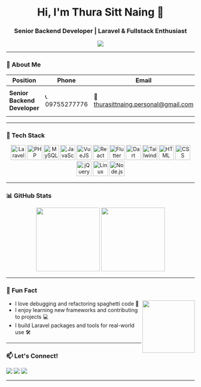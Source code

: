 <!-- Header Section -->
<h1 align="center">Hi, I'm Thura Sitt Naing 👋</h1>
<h3 align="center">Senior Backend Developer | Laravel & Fullstack Enthusiast</h3>

<p align="center">
  <img src="https://readme-typing-svg.herokuapp.com/?lines=👨‍💻%20Passionate%20about%20Clean%20Code;💡%20Open%20to%20Collaboration;🚀%20Always%20Learning%20New%20Tech&center=true&width=500&height=45" />
</p>

---

### 🧾 About Me

| Position | Phone | Email | Status |
|----------|-------|-------|--------|
| **Senior Backend Developer** | 📞 09755277776 | 📧 thurasittnaing.personal@gmail.com | 🟢 `Open to Work` |

---

### 🚀 Tech Stack

<div align="center">
  <img src="https://cdn.jsdelivr.net/gh/devicons/devicon/icons/laravel/laravel-original.svg" height="40" alt="Laravel" />
  <img src="https://cdn.jsdelivr.net/gh/devicons/devicon/icons/php/php-original.svg" height="40" alt="PHP" />
  <img src="https://cdn.jsdelivr.net/gh/devicons/devicon/icons/mysql/mysql-original.svg" height="40" alt="MySQL" />
  <img src="https://cdn.jsdelivr.net/gh/devicons/devicon/icons/javascript/javascript-original.svg" height="40" alt="JavaScript" />
  <img src="https://cdn.jsdelivr.net/gh/devicons/devicon/icons/vuejs/vuejs-original.svg" height="40" alt="VueJS" />
  <img src="https://cdn.jsdelivr.net/gh/devicons/devicon/icons/react/react-original.svg" height="40" alt="React" />
  <img src="https://cdn.jsdelivr.net/gh/devicons/devicon/icons/flutter/flutter-original.svg" height="40" alt="Flutter" />
  <img src="https://cdn.jsdelivr.net/gh/devicons/devicon/icons/dart/dart-original.svg" height="40" alt="Dart" />
  <img src="https://cdn.jsdelivr.net/gh/devicons/devicon/icons/tailwindcss/tailwindcss-original-wordmark.svg" height="40" alt="Tailwind CSS" />
  <img src="https://cdn.jsdelivr.net/gh/devicons/devicon/icons/html5/html5-original.svg" height="40" alt="HTML" />
  <img src="https://cdn.jsdelivr.net/gh/devicons/devicon/icons/css3/css3-original.svg" height="40" alt="CSS" />
  <img src="https://cdn.jsdelivr.net/gh/devicons/devicon/icons/jquery/jquery-original.svg" height="40" alt="jQuery" />
  <img src="https://cdn.jsdelivr.net/gh/devicons/devicon/icons/linux/linux-original.svg" height="40" alt="Linux" />
  <img src="https://cdn.jsdelivr.net/gh/devicons/devicon/icons/nodejs/nodejs-original.svg" height="40" alt="Node.js" />
</div>

---

### 📊 GitHub Stats

<div align="center">
  <img src="https://github-readme-stats.vercel.app/api?username=thurasittnaing-dev&show_icons=true&theme=radical&include_all_commits=true&count_private=true" height="170" />
  <img src="https://github-readme-stats.vercel.app/api/top-langs/?username=thurasittnaing-dev&layout=compact&theme=radical&langs_count=6" height="170" />
</div>

---

### 🎯 Fun Fact

<img align="right" height="140" src="https://media2.giphy.com/media/v1.Y2lkPTc5MGI3NjExeXN1NGkybWN0dmo0cXF6d2h3bm0wbmt5ZjZyaDdzdGx2YXllYzQ2aSZlcD12MV9pbnRlcm5hbF9naWZfYnlfaWQmY3Q9Zw/iIqmM5tTjmpOB9mpbn/giphy.gif" />

- I love debugging and refactoring spaghetti code 🍝
- I enjoy learning new frameworks and contributing to projects 💻
- I build Laravel packages and tools for real-world use 🛠️

---

### 📫 Let's Connect!

<p align="left">
  <a href="mailto:thurasittnaing.personal@gmail.com"><img src="https://img.shields.io/badge/email-%23ea4335.svg?&style=for-the-badge&logo=gmail&logoColor=white" /></a>
  <a href="https://www.linkedin.com/in/thurasittnaing"><img src="https://img.shields.io/badge/linkedin-%230077B5.svg?&style=for-the-badge&logo=linkedin&logoColor=white" /></a>
  <a href="https://github.com/thurasittnaing-dev"><img src="https://img.shields.io/badge/github-%23121011.svg?&style=for-the-badge&logo=github&logoColor=white" /></a>
</p>

---

<br clear="both">
